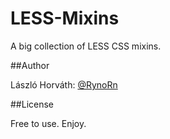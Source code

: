 LESS-Mixins
===========

A big collection of LESS CSS mixins.

##Author

László Horváth: [@RynoRn](http://twitter.com/RynoRn/ "@RynoRn")



##License

Free to use. Enjoy.